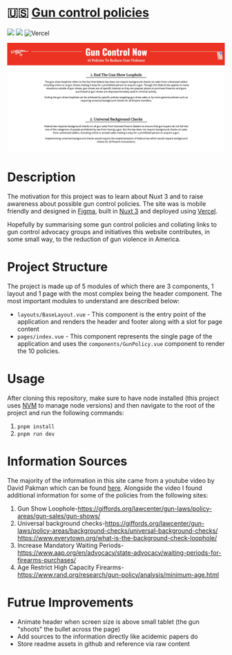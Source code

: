 # 🇺🇸 [Gun control policies](https://www.guncontrolpolicies.com/)
![](https://img.shields.io/github/license/Hiccup246/gun-control-policies)
![](https://img.shields.io/github/languages/code-size/Hiccup246/gun-control-policies)
![Vercel](https://therealsujitk-vercel-badge.vercel.app/?app=gun-control-policies)

![](https://raw.githubusercontent.com/Hiccup246/gun-control-policies/main/assets/imgs/site-screenshot.webp)

# Description
The motivation for this project was to learn about Nuxt 3 and to raise awareness about possible gun control policies. The site was is mobile friendly and designed in [Figma](https://www.figma.com/), built in [Nuxt 3](https://nuxt.com) and deployed using [Vercel](https://vercel.com/).

Hopefully by summarising some gun control policies and collating links to gun control advocacy groups and initiatives this website contributes, in some small way, to the reduction of gun violence in America.

# Project Structure
The project is made up of 5 modules of which there are 3 components, 1 layout and 1 page with the most complex being the header component. The most important modules to understand are described below:
- `layouts/BaseLayout.vue` - This component is the entry point of the application and renders the header and footer along with a slot for page content
- `pages/index.vue` - This component represents the single page of the application and uses the `components/GunPolicy.vue` component to render the 10 policies.

# Usage
After cloning this repository, make sure to have node installed (this project uses [NVM](https://github.com/nvm-sh/nvm) to manage node versions) and then navigate to the root of the project and run the following commands:

1. `pnpm install`
3. `pnpm run dev`

# Information Sources
The majority of the information in this site came from a youtube video by David Pakman which can be found [here](https://www.youtube.com/watch?v=UZF80B7O9Vc&ab_channel=DavidPakmanShow). Alongside the video I found additional information for some of the policies from the following sites:
1. Gun Show Loophole-https://giffords.org/lawcenter/gun-laws/policy-areas/gun-sales/gun-shows/
2. Universal background checks-https://giffords.org/lawcenter/gun-laws/policy-areas/background-checks/universal-background-checks/
        https://www.everytown.org/what-is-the-background-check-loophole/
3. Increase Mandatory Waiting Periods-https://www.aap.org/en/advocacy/state-advocacy/waiting-periods-for-firearms-purchases/
4. Age Restrict High Capacity Firearms-https://www.rand.org/research/gun-policy/analysis/minimum-age.html


# Futrue Improvements
- Animate header when screen size is above small tablet (the gun "shoots" the bullet across the page)
- Add sources to the information directly like acidemic papers do
- Store readme assets in github and reference via raw content